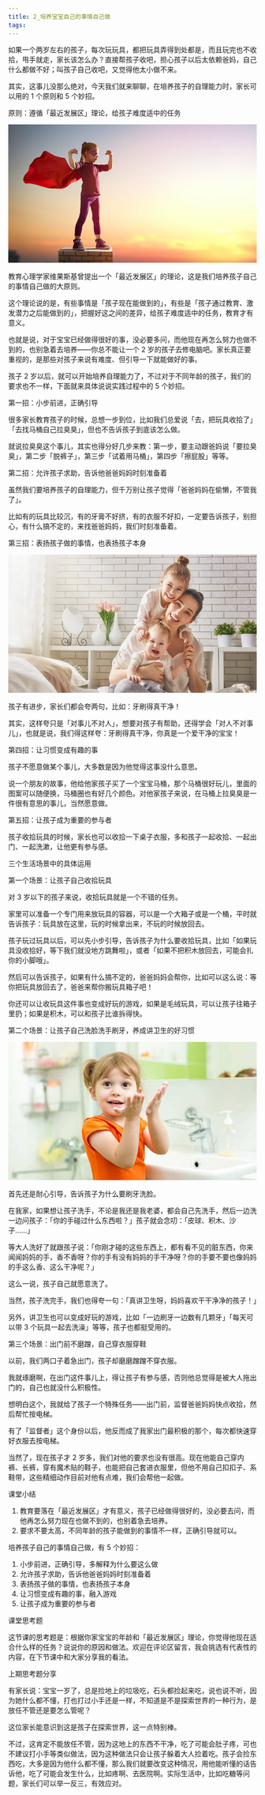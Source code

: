 ```yaml
---
title: 2_培养宝宝自己的事情自己做
tags: 
---
```


如果一个两岁左右的孩子，每次玩玩具，都把玩具弄得到处都是，而且玩完也不收拾，甩手就走，家长该怎么办？直接帮孩子收吧，担心孩子以后太依赖爸妈，自己什么都做不好；叫孩子自己收吧，又觉得他太小做不来。

其实，这事儿没那么绝对，今天我们就来聊聊，在培养孩子的自理能力时，家长可以用的 1 个原则和 5 个妙招。

原则：遵循「最近发展区」理论，给孩子难度适中的任务

![](https://raw.githubusercontent.com/OliverRen/olili_blog_img/master/2_培养宝宝自己的事情自己做/20201126/1606391257680.jpg)

教育心理学家维果斯基曾提出一个「最近发展区」的理论，这是我们培养孩子自己的事情自己做的大原则。

这个理论说的是，有些事情是「孩子现在能做到的」，有些是「孩子通过教育、激发潜力之后能做到的」，把握好这之间的差异，给孩子难度适中的任务，教育才有意义。

也就是说，对于宝宝已经做得很好的事，没必要多问，而他现在再怎么努力也做不到的，也别急着去培养——你总不能让一个 2 岁的孩子去修电脑吧。家长真正要重视的，是那些对孩子来说有难度、但引导一下就能做好的事。

孩子 2 岁以后，就可以开始培养自理能力了，不过对于不同年龄的孩子，我们的要求也不一样，下面就来具体说说实践过程中的 5 个妙招。

第一招：小步前进，正确引导

很多家长教育孩子的时候，总想一步到位，比如我们总爱说「去，把玩具收拾了」「去找马桶自己拉臭臭」，但也不告诉孩子到底该怎么做。

就说拉臭臭这个事儿，其实也得分好几步来教：第一步，要主动跟爸妈说「要拉臭臭」，第二步「脱裤子」，第三步「试着用马桶」，第四步「擦屁股」等等。

第二招：允许孩子求助，告诉他爸爸妈妈时刻准备着

虽然我们要培养孩子的自理能力，但千万别让孩子觉得「爸爸妈妈在偷懒，不管我了」。

比如有的玩具比较沉，有的牙膏不好挤，有的衣服不好扣，一定要告诉孩子，别担心，有什么搞不定的，来找爸爸妈妈，我们时刻准备着。

第三招：表扬孩子做的事情，也表扬孩子本身

![](https://raw.githubusercontent.com/OliverRen/olili_blog_img/master/2_培养宝宝自己的事情自己做/20201126/1606391300574.jpg)

孩子有进步，家长们都会夸两句，比如：牙刷得真干净！

其实，这样夸只是「对事儿不对人」，想要对孩子有帮助，还得学会「对人不对事儿」，也就是说，我们得这样夸：牙刷得真干净，你真是一个爱干净的宝宝！

第四招：让习惯变成有趣的事

孩子不愿意做某个事儿，大多数是因为他觉得这事没什么意思。

说一个朋友的故事，他给他家孩子买了一个宝宝马桶，那个马桶很好玩儿，里面的图案可以随便换，马桶圈也有好几个颜色。对他家孩子来说，在马桶上拉臭臭是一件很有意思的事儿，当然愿意做。

第五招：让孩子成为重要的参与者

孩子收拾玩具的时候，家长也可以收拾一下桌子衣服，多和孩子一起收拾、一起出门、一起洗漱，让他更有参与感。

三个生活场景中的具体运用

第一个场景：让孩子自己收拾玩具

对 3 岁以下的孩子来说，收拾玩具就是一个不错的任务。

家里可以准备一个专门用来放玩具的容器，可以是一个大箱子或是一个桶，平时就告诉孩子：玩具放在这里，玩的时候拿出来，不玩的时候放回去。

孩子玩过玩具以后，可以先小步引导，告诉孩子为什么要收拾玩具，比如「如果玩具没收拾好，等下我们就没地方跳舞啦」，或者「如果不把积木放回去，可能会扎你的小脚哦」。

然后可以告诉孩子，如果有什么搞不定的，爸爸妈妈会帮你，比如可以这么说：等你把玩具放回去了，爸爸来帮你搬玩具箱子吧！

你还可以让收玩具这件事也变成好玩的游戏，如果是毛绒玩具，可以让孩子往箱子里扔；如果是积木，可以和孩子比谁拆得快。

第二个场景：让孩子自己洗脸洗手刷牙，养成讲卫生的好习惯

![](https://raw.githubusercontent.com/OliverRen/olili_blog_img/master/2_培养宝宝自己的事情自己做/20201126/1606391308466.jpg)

首先还是耐心引导，告诉孩子为什么要刷牙洗脸。

在我家，如果想让孩子洗手，不论是我还是我老婆，都会自己先洗手，然后一边洗一边问孩子：「你的手碰过什么东西啦？」孩子就会念叨：「皮球、积木、沙子……」

等大人洗好了就跟孩子说：「你刚才碰的这些东西上，都有看不见的脏东西，你来闻闻妈妈的手，香不香呀？你的手有没有妈妈的手干净呀？你的手要不要也像妈妈的手这么香、这么干净呢？」

这么一说，孩子自己就愿意洗了。

当然，孩子洗完手，我们也得夸一句：「真讲卫生呀，妈妈喜欢干干净净的孩子！」

另外，讲卫生也可以变成好玩的游戏，比如「一边刷牙一边数有几颗牙」「每天可以带 3 个玩具一起去洗澡」等等，孩子也都挺受用的。

第三个场景：出门前不磨蹭，自己穿衣服穿鞋

以前，我们两口子着急出门，孩子却磨磨蹭蹭不穿衣服。

我就琢磨啊，在出门这件事儿上，得让孩子有参与感，否则他总觉得是被大人拖出门的，自己也就没什么积极性。

想明白这个，我就给了孩子一个特殊任务——出门前，监督爸爸妈妈快点收拾，然后帮忙按电梯。

有了「监督者」这个身份以后，他反而成了我家出门最积极的那个，每次都快速穿好衣服去按电梯。

当然了，现在孩子才 2 岁多，我们对他的要求也没有很高。现在他能自己穿内裤、长裤，穿有魔术贴的鞋子，也能把自己套进衣服里，但他不用自己扣扣子、系鞋带，这些精细动作目前对他有点难，我们会帮他一起做。

课堂小结

1. 教育要落在「最近发展区」才有意义，孩子已经做得很好的，没必要去问，而他再怎么努力现在也做不到的，也别着急去培养。
2. 要求不要太高，不同年龄的孩子能做到的事情不一样，正确引导就可以。

培养孩子自己的事情自己做，有 5 个妙招：
1. 小步前进，正确引导，多解释为什么要这么做
2. 允许孩子求助，告诉他爸爸妈妈时刻准备着
3. 表扬孩子做的事情，也表扬孩子本身
4. 让习惯变成有趣的事，融入游戏
5. 让孩子成为重要的参与者

课堂思考题

这节课的思考题是：根据你家宝宝的年龄和「最近发展区」理论，你觉得他现在适合什么样的任务？说说你的原因和做法。欢迎在评论区留言，我会挑选有代表性的内容，在下节课中和大家分享我的看法。

上期思考题分享

有家长说：宝宝一岁了，总是捡地上的垃圾吃，石头都捡起来吃，说也说不听，因为她什么都不懂，打也打过小手还是一样，不知道是不是探索世界的一种行为，是放任不管还是要怎么管呢？

这位家长能意识到这是孩子在探索世界，这一点特别棒。

不过，这肯定不能放任不管，因为这地上的东西不干净，吃了可能会肚子疼，可也不建议打小手等类似做法，因为这种做法只会让孩子躲着大人捡着吃。孩子会捡东西吃，大多是因为他什么都不懂，那么我们就要改变这种情况，用他能听懂的话告诉他，吃了可能会发生什么，比如疼啊、去医院啊。实际生活中，比如吃糖等问题，家长们可以举一反三，有效应对。